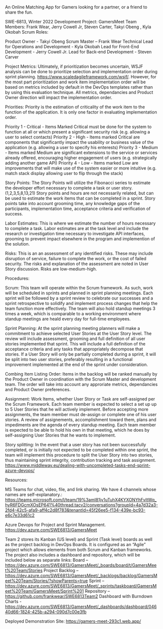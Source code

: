 An Online Matching App for Gamers looking for a partner, or a friend to share the fun.

SWE-6813, Winter 2022 Development Project: GamersMeet Team Members: Frank Wear, Jerry Cowell Jr, Steven Carter, Takyi Obeng , Kyla Okobah
Scrum Roles:

Product Owner - Takyi Obeng
Scrum Master – Frank Wear
Technical Lead for Operations and Development - Kyla Okobah
Lead for Front-End Development - Jerry Cowell Jr.
Lead for Back-end Development - Steven Carver


Project Metrics:
Ultimately, if prioritization becomes uncertain, WSJF analysis can be done to prioritize selection and implementation order during sprint planning.
https://www.scaledagileframework.com/wsjf/.  However, for the most part prioritization and work item implementation order will be based on metrics included
by default in the DevOps templates rather than by using this evaluation technique.  All metrics, dependancies and Product Owner direction will impact the implementation order.

Priorities:
Priority is the estimation of criticality of the work item to the function of the application.  It is only one factor in evaluating implementation order.

Priority 1 - Critical - Items Marked Critical must be done for the system to function at all or which present a significant security risk (e.g. allowing a user to select contacts)
Priority 2 - High - Items marked Critical are components that significantly impact the usability or business value of the application (e.g. allowing a user to specify his enterests)
Priority 3 - Medium - Items marked Medium are significant extensions to the service or services already offered, encouraging higher engagement of users (e.g. strategically adding
  another game API)
Priority 4 - Low - Items marked Low are improvements that will make use of the system easier or more intuitive (e.g. match stack display allowing user to flip through the stack)

Story Points:
The Story Points will utilize the Fibonacci series to estimate the developer effort necessary to complete a task or user story. (1,2,3,5,8,13,21) Story points and hours are not
necessarily related, but can be used to estimate the work items that can be completed in a sprint.  Story points take into account grooming time, any knowledge gaps of the participants,
implementation time, acceptance criteria and verification of success.

Labor Estimates:
This is where we estimate the number of hours necessary to complete a task.  Labor estimates are at the task level and include the research or investigation time necessary to 
investigate API interfaces, grooming to prevent impact elsewhere in the program and implemention of the solution.

Risks:
This is an an assessment of any identified risks.  These may include disruption of service, failure to complete the work, or the cost of failed security.  The risks and explanation
of the assessment are noted in User Story discussion.  Risks are low-medium-high.


Procedures:

Scrum:
This team will operate within the Scrum framework.  As such, work will be scheduled in sprints and planned in sprint planning meetings.  Each sprint will be followed by a sprint review
to celebrate our successes and a sprint retrospective to solidify and implement process changes that help the team function more effectively.  The team will also hold standup
meetings 3 times a week, which is comparable to a working environment where standup meetings are heald every day for full-time employees.

Sprint Planning:
At the sprint planning meeting planners will make a commitment to achieve selected User Stories at the User Story level.  The review will include assessment, grooming and full
definition of all user stories implemented that sprint.  This will include a full definition of the acceptance criteria and any tasks that appropriately decompose that stories.  If
a User Story will only be partially completed during a sprint, it will be split into two user stories, preferably resulting in a functional improvement implemented at the end of the
sprint under consideration.

Combing Item Listing Order:
Items in the backlog will be ranked manually by the Product Owner in coordination with the Scrum Master and development team.  The order will take into account any approriate metrics, 
dependancies and Product Owner preferences.

Assignment:
Work Items, whether User Story or Task are self-assigned per the Scrum Framework.  Each team member is expected to select a set up up to 5 User Stories that he will actively implement.
Before accepting more assignments, the team member must de-assign or complete one of his user stories.  A review of assignements, accomplishment toward them, plans and impediments
are the agenda of every standup meeting.  Each team member is expected to be able to hold his own in that meeting, which he does by self-assigning User Stories that he wants to
implement.

Story splitting:
In the event that a user story has not been successfully completed, or is initially not expected to be completed within one sprint, the team will implement this procedure to split
the User Story into two stories, thus maintaining sprint integrity, contribution tracking and task assignment.
https://www.middleway.eu/dealing-with-uncompleted-tasks-end-sprint-azure-devops/ 


Resources:

MS Teams for chat, video, file, and link sharing.  We have 4 channels whose names are self-explanatory.:
https://teams.microsoft.com/l/team/19%3amI81jv1uTuhX4KYXONYhFvItWq_hyR6FDGcmXOsEP641%40thread.tacv2/conversations?groupId=4a7d32a3-2fd4-42c5-afa9-aff4c2d8f783&tenantId=45f26ee5-f134-439e-bc93-e6c7e33d61c2


Azure Devops for Project and Sprint Management.  https://dev.azure.com/SWE6813/GamersMeet  

Team 2 stores its Kanban (US level) and Sprint (Task level) boards as well as the project backlog in DevOps Boards.  It is configured
as an “Agile” project which allows elements from both Scrum and Kanban frameworks.  The project also includes a dashboard and repository, which will be included below as separate
links:
Board – https://dev.azure.com/SWE6813/GamersMeet/_boards/board/t/GamersMeet%20Team/Stories
Project Backlog – https://dev.azure.com/SWE6813/GamersMeet/_backlogs/backlog/GamersMeet%20Team/Stories/?showParents=true
Sprint – https://dev.azure.com/SWE6813/GamersMeet/_sprints/taskboard/GamersMeet%20Team/GamersMeet/Sprint%201
Repository – https://github.com/frankwear/SWE6813Team2 
Dashboard with Burndown Charts - https://dev.azure.com/SWE6813/GamersMeet/_dashboards/dashboard/04640d66-1824-425b-a294-090d7c00e3fb

Deployed Demonstration Site: https://gamers-meet-293c1.web.app/   

